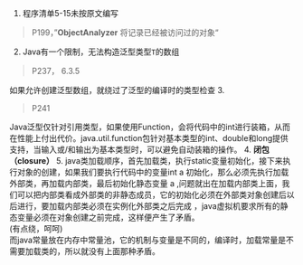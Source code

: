 1. 程序清单5-15未按原文编写
> P199，”**ObjectAnalyzer** 将记录已经被访问过的对象“
2.  Java有一个限制，无法构造泛型类型`T`的数组
> P237， 6.3.5

如果允许创建泛型数组，就绕过了泛型的编译时的类型检查
3.  
> P241

Java泛型仅针对引用类型，如果使用Function，会将代码中的int进行装箱，从而在性能上付出代价。java.util.function包针对基本类型的int、double和long提供支持，当输入或/和输出为基本类型时，可以避免自动装箱的操作。
4. **闭包（closure）**
5. 
java类加载顺序，首先加载类，执行static变量初始化，接下来执行对象的创建，如果我们要执行代码中的变量int a 初始化，那么必须先执行加载外部类，再加载内部类，最后初始化静态变量 a ,问题就出在加载内部类上面，我们可以把内部类看成外部类的非静态成员，它的初始化必须在外部类对象创建后以后进行，要加载内部类必须在实例化外部类之后完成 ，java虚拟机要求所有的静态变量必须在对象创建之前完成，这样便产生了矛盾。  
(有点绕，呵呵)  
而java常量放在内存中常量池，它的机制与变量是不同的，编译时，加载常量是不需要加载类的，所以就没有上面那种矛盾。
<!--stackedit_data:
eyJoaXN0b3J5IjpbODgyNTYyMjI0LDE3MjE2MzI3MTcsNDU5MT
YzMTc4LC05Njc3MDcxOTVdfQ==
-->